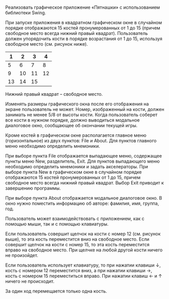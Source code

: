 Реализовать графическое приложение «Пятнашки» с использованием библиотеки Swing.

При запуске приложения в квадратном графическом окне в случайном порядке отображаются 15 костей пронумерованных от 1 до 15 (причем свободное место всегда нижний правый квадрат). Пользователь должен упорядочить кости в порядке возрастания от 1 до 15, используя свободное место (см. рисунок ниже).

| 1  | 2  | 3  | 4  |
|----|----|----|----|
| 5  | 6  | 7  | 8  |
| 9  | 10 | 11 | 12 |
| 13 | 14 | 15 |    |

Нижний правый квадрат – свободное место.

Изменять размеры графического окна после его отображения на экране пользователь не может. Номер, изображенный на кости, должен занимать не менее 5/8 от высоты кости. Когда пользователь соберет все кости в нужном порядке, должно выводиться модальное диалоговое окно, сообщающее об окончании текущей игры.

Кроме костей в графическом окне располагается главное меню (горизонтальное) из двух пунктов: File и About. Для пунктов главного меню необходимо определить мнемоники. 

При выборе пункта File отображается выпадающее меню, содержащее пункты меню New, разделитель, Exit. Для пунктов выпадающего меню необходимо определить мнемоники и задать акселераторы. При выборе пункта New в графическом окне в случайном порядке отображаются 15 костей пронумерованных от 1 до 15, причем свободное место всегда нижний правый квадрат. Выбор Exit приводит к завершению программы.

При выборе пункта About отображается модальное диалоговое окно. В окно нужно поместить информацию об авторе: фамилия, имя, группа, год.

Пользователь может взаимодействовать с приложением, как с помощью мыши, так и с помощью клавиатуры.

Если пользователь совершит щелчок на кости с номер 12 (см. рисунок выше), то эта кость переместится вниз на свободное место. Если совершит щелчок на кости с номер 15, то эта кость переместится вправо на свободное место. При щелчке на любой другой кости ничего не произойдет.

Если пользователь использует клавиатуру, то при нажатии клавиши ↓, кость с номером 12 переместится вниз, а при нажатии клавиши →, кость с номером 15 переместиться вправо. При нажатии клавиш ← и ↑ ничего не происходит.

За один ход перемещается только одна кость.
